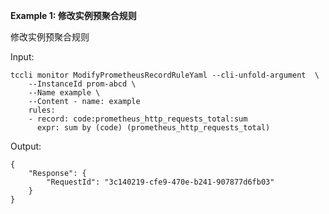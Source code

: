 **Example 1: 修改实例预聚合规则**

修改实例预聚合规则

Input: 

```
tccli monitor ModifyPrometheusRecordRuleYaml --cli-unfold-argument  \
    --InstanceId prom-abcd \
    --Name example \
    --Content - name: example
    rules:
    - record: code:prometheus_http_requests_total:sum
      expr: sum by (code) (prometheus_http_requests_total)
```

Output: 
```
{
    "Response": {
        "RequestId": "3c140219-cfe9-470e-b241-907877d6fb03"
    }
}
```


